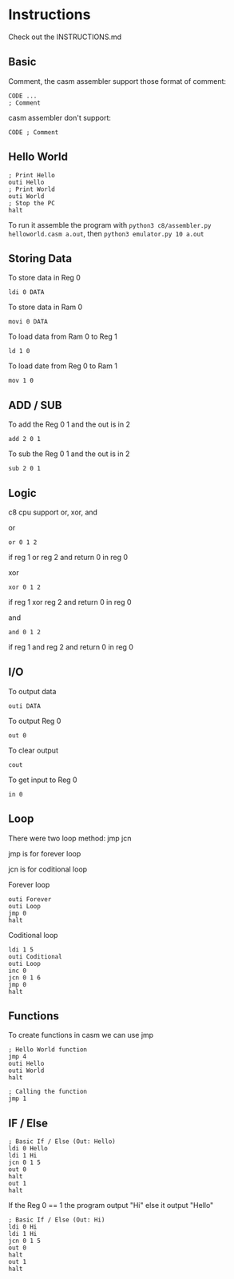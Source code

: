 # Instructions
Check out the INSTRUCTIONS.md

## Basic

 Comment, the casm assembler support those format of comment:

    CODE ...
    ; Comment

casm assembler don't support:

    CODE ; Comment

## Hello World

    ; Print Hello
    outi Hello
    ; Print World
    outi World
    ; Stop the PC
    halt

To run it assemble the program with `python3 c8/assembler.py helloworld.casm a.out`, then `python3 emulator.py 10 a.out`

## Storing Data

To store data in Reg 0

    ldi 0 DATA

To store data in Ram 0

    movi 0 DATA

To load data from Ram 0 to Reg 1

    ld 1 0

To load date from Reg 0 to Ram 1

    mov 1 0

## ADD / SUB

To add the Reg 0 1 and the out is in 2

    add 2 0 1

To sub the Reg 0 1 and the out is in 2

    sub 2 0 1

## Logic

c8 cpu support or, xor, and

or

    or 0 1 2

if reg 1 or reg 2 and return 0 in reg 0

xor

    xor 0 1 2

if reg 1 xor reg 2 and return 0 in reg 0

and

    and 0 1 2

if reg 1 and reg 2 and return 0 in reg 0

## I/O

To output data

    outi DATA

To output Reg 0 

    out 0

To clear output

    cout

To get input to Reg 0

    in 0

## Loop

There were two loop method: jmp jcn

jmp is for forever loop

jcn is for coditional loop

Forever loop

    outi Forever
    outi Loop
    jmp 0
    halt

Coditional loop

    ldi 1 5
    outi Coditional
    outi Loop
    inc 0
    jcn 0 1 6
    jmp 0
    halt

## Functions

To create functions in casm we can use jmp

    ; Hello World function
    jmp 4
    outi Hello
    outi World
    halt

    ; Calling the function
    jmp 1

## IF / Else

    ; Basic If / Else (Out: Hello)
    ldi 0 Hello
    ldi 1 Hi
    jcn 0 1 5
    out 0
    halt
    out 1
    halt

If the Reg 0 == 1 the program output "Hi" else it output "Hello"

    ; Basic If / Else (Out: Hi)
    ldi 0 Hi
    ldi 1 Hi
    jcn 0 1 5
    out 0
    halt
    out 1
    halt
